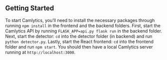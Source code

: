 ## Getting Started

To start Camlytics, you’ll need to install the necessary packages through running `npm install` in the frontend and the backend folders. First, start the Camlytics API by running `FLASK_APP=api.py flask run` in the backend folder. Next, start the detector: `cd` into the detector folder (in backend) and run `python detector.py`. Lastly, start the React frontend: `cd` into the frontend folder and run `npm start`. You should then have a local Camlytics server running at `http://localhost:3000`.

